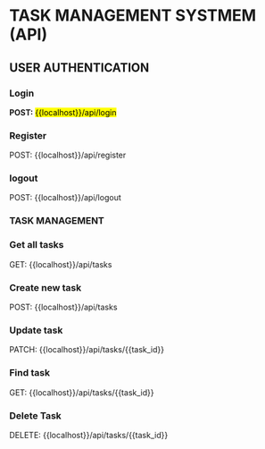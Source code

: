 # TASK MANAGEMENT SYSTMEM (API)

## USER AUTHENTICATION

### Login
**POST:** <mark> {{localhost}}/api/login </mark>

### Register
POST: {{localhost}}/api/register

### logout
POST: {{localhost}}/api/logout

### TASK MANAGEMENT

### Get all tasks
GET: {{localhost}}/api/tasks

### Create new task
POST: {{localhost}}/api/tasks

### Update task
PATCH: {{localhost}}/api/tasks/{{task_id}}

### Find task
GET: {{localhost}}/api/tasks/{{task_id}}

### Delete Task
DELETE: {{localhost}}/api/tasks/{{task_id}}
